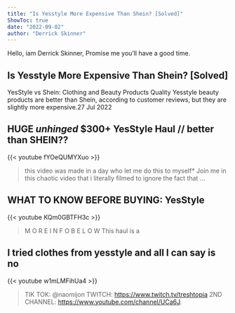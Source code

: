 ```yaml
---
title: "Is Yesstyle More Expensive Than Shein? [Solved]"
ShowToc: true 
date: "2022-09-02"
author: "Derrick Skinner" 
---
```


Hello, iam Derrick Skinner, Promise me you’ll have a good time.
## Is Yesstyle More Expensive Than Shein? [Solved]
YesStyle vs Shein: Clothing and Beauty Products Quality Yesstyle beauty products are better than Shein, according to customer reviews, but they are slightly more expensive.27 Jul 2022

## HUGE *unhinged* $300+ YesStyle Haul // better than SHEIN??
{{< youtube fYOeQUMYXuo >}}
>this video was made in a day who let me do this to myself* Join me in this chaotic video that i literally filmed to ignore the fact that ...

## WHAT TO KNOW BEFORE BUYING: YesStyle
{{< youtube KQm0GBTFH3c >}}
>M O R E   I N F O   B E L O W  This haul is a 

## I tried clothes from yesstyle and all I can say is no
{{< youtube w1mLMFihUa4 >}}
>TIK TOK: @naomijon TWITCH: https://www.twitch.tv/treshtopia 2ND CHANNEL: https://www.youtube.com/channel/UCa6J.

